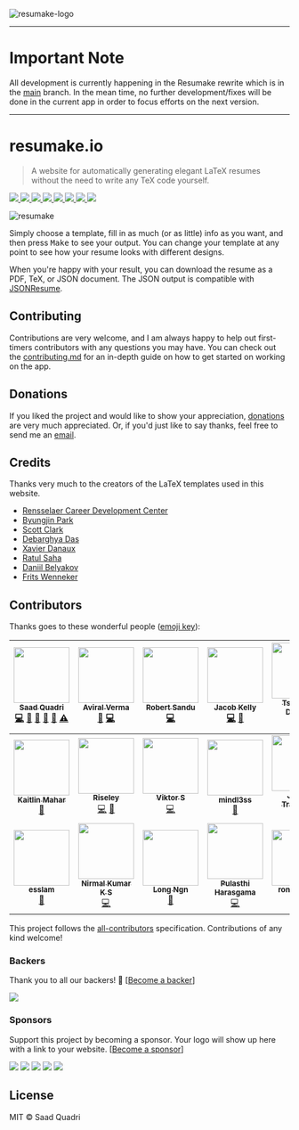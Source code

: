![resumake-logo](https://i.imgur.com/Y4JmhrV.png)

---

# Important Note

All development is currently happening in the Resumake rewrite which is in the [main](https://github.com/saadq/resumake.io/tree/main) branch. In the mean time, no further development/fixes will be done in the current app in order to focus efforts on the next version.

---

# resumake.io

> A website for automatically generating elegant LaTeX resumes without the need to write any TeX code yourself.

<a href="https://github.com/saadq/resumake/stargazers">
    <img src="https://img.shields.io/github/stars/saadq/resumake.svg">
</a>
<a href="https://github.com/saadq/resumake/issues">
    <img src="https://img.shields.io/github/issues/saadq/resumake.io.svg">
</a>
<a href="https://github.com/saadq/resumake/blob/master/license">
  <img src="https://img.shields.io/github/license/saadq/resumake.svg?colorB=000000">
</a>
<a href="https://gitter.im/saadq/resumake">
  <img src="https://badges.gitter.im/saadq/resumake.svg">
</a>  
<a href="https://saythanks.io/to/saadq">
    <img src="https://img.shields.io/badge/say%20thanks-!-1EAEDB.svg">
</a>
<a href="https://opencollective.com/resumake/donate">
  <img src="https://img.shields.io/badge/donate-$-ff69b4.svg?maxAge=2592000">
</a>
<a href="#backers">
  <img src="https://opencollective.com/resumake/backers/badge.svg">
</a>
<a href="#sponsors">
  <img src="https://opencollective.com/resumake/sponsors/badge.svg">
</a>


![resumake](https://i.imgur.com/QUoFVmG.png)

Simply choose a template, fill in as much (or as little) info as you want, and then press <kbd>Make</kbd> to see your output. You can change your template at any point to see how your resume looks with different designs.

When you're happy with your result, you can download the resume as a PDF, TeX, or JSON document. The JSON output is compatible with [JSONResume](https://jsonresume.org).

## Contributing
Contributions are very welcome, and I am always happy to help out first-timers contributors with any questions you may have. You can check out the [contributing.md](./contributing.md) for an in-depth guide on how to get started on working on the app.

## Donations
If you liked the project and would like to show your appreciation, [donations](https://opencollective.com/resumake/donate#) are very much appreciated. Or, if you'd just like to say thanks, feel free to send me an [email](mailto:saad@saadq.com).

## Credits
Thanks very much to the creators of the LaTeX templates used in this website.

* [Rensselaer Career Development Center](https://www.rpi.edu/dept/arc/training/latex/resumes/)
* [Byungjin Park](https://github.com/posquit0)
* [Scott Clark](https://github.com/sc932)
* [Debarghya Das](https://github.com/deedy)
* [Xavier Danaux](https://github.com/xdanaux)
* [Ratul Saha](https://github.com/RatulSaha)
* [Daniil Belyakov](https://github.com/dnl-blkv)
* [Frits Wenneker](https://www.overleaf.com/latex/templates/your-new-cv/xqzhcmqkqrtw)


## Contributors
Thanks goes to these wonderful people ([emoji key](https://github.com/kentcdodds/all-contributors#emoji-key)):

<!-- ALL-CONTRIBUTORS-LIST:START - Do not remove or modify this section -->
<!-- prettier-ignore -->
| [<img src="https://avatars0.githubusercontent.com/u/5678694?v=4" width="100px;"/><br /><sub><b>Saad Quadri</b></sub>](http://saadq.com)<br />[💻](https://github.com/saadq/resumake/commits?author=saadq "Code") [🎨](#design-saadq "Design") [📖](https://github.com/saadq/resumake/commits?author=saadq "Documentation") [🤔](#ideas-saadq "Ideas, Planning, & Feedback") [🐛](https://github.com/saadq/resumake/issues?q=author%3Asaadq "Bug reports") [⚠️](https://github.com/saadq/resumake/commits?author=saadq "Tests") | [<img src="https://avatars1.githubusercontent.com/u/22575238?v=4" width="100px;"/><br /><sub><b>Aviral Verma</b></sub>](https://github.com/avirlrma)<br />[🐛](https://github.com/saadq/resumake/issues?q=author%3Aavirlrma "Bug reports") [💻](https://github.com/saadq/resumake/commits?author=avirlrma "Code") | [<img src="https://avatars3.githubusercontent.com/u/6720438?v=4" width="100px;"/><br /><sub><b>Robert Sandu</b></sub>](http://robertss.info)<br />[💻](https://github.com/saadq/resumake/commits?author=RobertSandu "Code") | [<img src="https://avatars0.githubusercontent.com/u/16728917?v=4" width="100px;"/><br /><sub><b>Jacob Kelly</b></sub>](http://jacobjinkelly.github.io)<br />[💻](https://github.com/saadq/resumake/commits?author=jacobjinkelly "Code") [🐛](https://github.com/saadq/resumake/issues?q=author%3Ajacobjinkelly "Bug reports") | [<img src="https://avatars0.githubusercontent.com/u/26444315?v=4" width="100px;"/><br /><sub><b>Tsimpitas Dimitris</b></sub>](https://github.com/TsimpDim)<br />[💻](https://github.com/saadq/resumake/commits?author=TsimpDim "Code") | [<img src="https://avatars3.githubusercontent.com/u/6583731?v=4" width="100px;"/><br /><sub><b>Daniil Belyakov</b></sub>](https://www.linkedin.com/in/daniilb)<br />[🔧](#tool-dnl-blkv "Tools") [🤔](#ideas-dnl-blkv "Ideas, Planning, & Feedback") | [<img src="https://avatars0.githubusercontent.com/u/4547287?v=4" width="100px;"/><br /><sub><b>Vignesh Sankaran</b></sub>](https://github.com/vignesh-sankaran)<br />[🤔](#ideas-vignesh-sankaran "Ideas, Planning, & Feedback") |
| :---: | :---: | :---: | :---: | :---: | :---: | :---: |
| [<img src="https://avatars0.githubusercontent.com/u/5976377?v=4" width="100px;"/><br /><sub><b>Kaitlin Mahar</b></sub>](https://github.com/kmahar)<br />[🤔](#ideas-kmahar "Ideas, Planning, & Feedback") | [<img src="https://avatars1.githubusercontent.com/u/8508355?v=4" width="100px;"/><br /><sub><b>Riseley</b></sub>](https://github.com/Riseley)<br />[💻](https://github.com/saadq/resumake/commits?author=Riseley "Code") [🐛](https://github.com/saadq/resumake/issues?q=author%3ARiseley "Bug reports") | [<img src="https://avatars0.githubusercontent.com/u/37144243?v=4" width="100px;"/><br /><sub><b>Viktor S</b></sub>](https://github.com/vsoren)<br />[💻](https://github.com/saadq/resumake/commits?author=vsoren "Code") | [<img src="https://avatars0.githubusercontent.com/u/6135761?v=4" width="100px;"/><br /><sub><b>mindl3ss</b></sub>](https://github.com/alokpant)<br />[📖](https://github.com/saadq/resumake/commits?author=alokpant "Documentation") | [<img src="https://avatars1.githubusercontent.com/u/41443492?v=4" width="100px;"/><br /><sub><b>Jordan Tranchina</b></sub>](https://github.com/JordanTranchina)<br />[🎨](#design-JordanTranchina "Design") | [<img src="https://avatars3.githubusercontent.com/u/4600541?v=4" width="100px;"/><br /><sub><b>anelook</b></sub>](https://github.com/anelook)<br />[💻](https://github.com/saadq/resumake/commits?author=anelook "Code") [🎨](#design-anelook "Design") | [<img src="https://avatars3.githubusercontent.com/u/7316730?v=4" width="100px;"/><br /><sub><b>jess</b></sub>](http://jessachandler.com)<br />[🔧](#tool-monkeywithacupcake "Tools") |
| [<img src="https://avatars3.githubusercontent.com/u/5328578?v=4" width="100px;"/><br /><sub><b>esslam</b></sub>](https://esslamcodes.now.sh/)<br />[📖](https://github.com/saadq/resumake/commits?author=Esslamb "Documentation") | [<img src="https://avatars1.githubusercontent.com/u/4947233?v=4" width="100px;"/><br /><sub><b>Nirmal Kumar K S</b></sub>](https://in.linkedin.com/in/ksnirmalkumar)<br />[💻](https://github.com/saadq/resumake/commits?author=nirmalks "Code") | [<img src="https://avatars0.githubusercontent.com/u/20140368?v=4" width="100px;"/><br /><sub><b>Long Ngn</b></sub>](https://medium.com/@longngn)<br />[📖](https://github.com/saadq/resumake/commits?author=longngn "Documentation") | [<img src="https://avatars3.githubusercontent.com/u/15902442?v=4" width="100px;"/><br /><sub><b>Pulasthi Harasgama</b></sub>](https://github.com/pulasthiharasgama)<br />[💻](https://github.com/saadq/resumake/commits?author=pulasthiharasgama "Code") | [<img src="https://avatars2.githubusercontent.com/u/7140640?v=4" width="100px;"/><br /><sub><b>ronakdpatel</b></sub>](https://github.com/ronakdpatel)<br />[🎨](#design-ronakdpatel "Design") [🤔](#ideas-ronakdpatel "Ideas, Planning, & Feedback") | [<img src="https://avatars1.githubusercontent.com/u/19812545?v=4" width="100px;"/><br /><sub><b>Ray</b></sub>](https://twitter.com/rayspock675)<br />[💻](https://github.com/saadq/resumake/commits?author=rayspock "Code") |
<!-- ALL-CONTRIBUTORS-LIST:END -->

This project follows the [all-contributors](https://github.com/kentcdodds/all-contributors) specification. Contributions of any kind welcome!

### Backers

Thank you to all our backers! 🙏 [[Become a backer](https://opencollective.com/resumake#backer)]

<a href="https://opencollective.com/resumake#backers" target="_blank"><img src="https://opencollective.com/resumake/backers.svg?width=890"></a>


### Sponsors

Support this project by becoming a sponsor. Your logo will show up here with a link to your website. [[Become a sponsor](https://opencollective.com/resumake#sponsor)]

<a href="https://opencollective.com/resumake/sponsor/0/website" target="_blank"><img src="https://opencollective.com/resumake/sponsor/0/avatar.svg"></a>
<a href="https://opencollective.com/resumake/sponsor/1/website" target="_blank"><img src="https://opencollective.com/resumake/sponsor/1/avatar.svg"></a>
<a href="https://opencollective.com/resumake/sponsor/2/website" target="_blank"><img src="https://opencollective.com/resumake/sponsor/2/avatar.svg"></a>
<a href="https://opencollective.com/resumake/sponsor/3/website" target="_blank"><img src="https://opencollective.com/resumake/sponsor/3/avatar.svg"></a>
<a href="https://opencollective.com/resumake/sponsor/4/website" target="_blank"><img src="https://opencollective.com/resumake/sponsor/4/avatar.svg"></a>


## License
MIT © Saad Quadri
